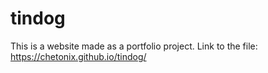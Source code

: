 # tindog
This is a website made as a portfolio project.
Link to the file: https://chetonix.github.io/tindog/

